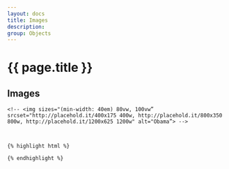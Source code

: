 ```yaml
---
layout: docs
title: Images
description: 
group: Objects
---
```


# {{ page.title }}

<section id="headings clearfix">
	<h2 class="section__title">Images</h2>

	<!-- <img sizes="(min-width: 40em) 80vw, 100vw” srcset="http://placehold.it/400x175 400w, http://placehold.it/800x350 800w, http://placehold.it/1200x625 1200w" alt="Obama”> -->
	

	
	{% highlight html %}

	{% endhighlight %}

</section>